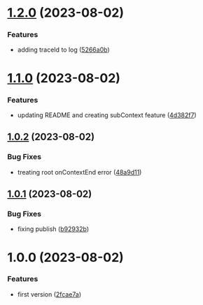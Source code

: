 # [1.2.0](https://github.com/maxmilhas/winston-context-logger-apm-storage/compare/v1.1.0...v1.2.0) (2023-08-02)


### Features

* adding traceId to log ([5266a0b](https://github.com/maxmilhas/winston-context-logger-apm-storage/commit/5266a0ba4c7c578e75d7022752cb5decc797034c))

# [1.1.0](https://github.com/maxmilhas/winston-context-logger-apm-storage/compare/v1.0.2...v1.1.0) (2023-08-02)


### Features

* updating README and creating subContext feature ([4d382f7](https://github.com/maxmilhas/winston-context-logger-apm-storage/commit/4d382f78d1b31b9ce42d4ccdb5f4c8cacb12e537))

## [1.0.2](https://github.com/maxmilhas/winston-context-logger-apm-storage/compare/v1.0.1...v1.0.2) (2023-08-02)


### Bug Fixes

* treating root onContextEnd error ([48a9d11](https://github.com/maxmilhas/winston-context-logger-apm-storage/commit/48a9d11f8cfea280a499e9b5767fc9ce8aa4b81e))

## [1.0.1](https://github.com/maxmilhas/winston-context-logger-apm-storage/compare/v1.0.0...v1.0.1) (2023-08-02)


### Bug Fixes

* fixing publish ([b92932b](https://github.com/maxmilhas/winston-context-logger-apm-storage/commit/b92932bdd2fd77594211008d75610fc52f874d2d))

# 1.0.0 (2023-08-02)


### Features

* first version ([2fcae7a](https://github.com/maxmilhas/winston-context-logger-apm-storage/commit/2fcae7ac7ed4d70fb49b493db4657f25b7ee43bb))
